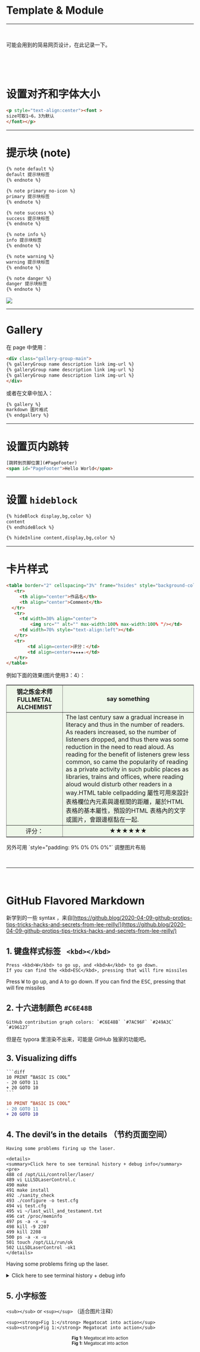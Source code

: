 # Template & Module


---

&nbsp;&nbsp;

可能会用到的简易网页设计，在此记录一下。

&nbsp;&nbsp;

&nbsp;&nbsp;

# 设置对齐和字体大小 #

```html
<p style="text-align:center"><font >
size可取1~6，3为默认
</font></p>
```

---

# 提示块 (note)  #

```xml
{% note default %}
default 提示块标签
{% endnote %}

{% note primary no-icon %}
primary 提示块标签
{% endnote %}

{% note success %}
success 提示块标签
{% endnote %}

{% note info %}
info 提示块标签
{% endnote %}

{% note warning %}
warning 提示块标签
{% endnote %}

{% note danger %}
danger 提示块标签
{% endnote %}
```

![](https://cdn.jsdelivr.net/gh/Lucas-0/Img/20200411211619.png)

---
# Gallery #

在 page 中使用：

```html
<div class="gallery-group-main">
{% galleryGroup name description link img-url %}
{% galleryGroup name description link img-url %}
{% galleryGroup name description link img-url %}
</div>
```

或者在文章中加入：

```html
{% gallery %}
markdown 圖片格式
{% endgallery %}
```

---
# 设置页内跳转 #

```html
[跳转到页脚位置](#PageFooter)
<span id="PageFooter">Hello World</span>
```

---
# 设置 `hideblock` #

```html
{% hideBlock display,bg,color %}
content
{% endhideBlock %}

{% hideInline content,display,bg,color %}

```

---

# 卡片样式 #

```html
<table border="2" cellspacing="3%" frame="hsides" style="background-color:#d1eac157;opacity:0.9">
   <tr>
     <th align="center">作品名</th>
     <th align="center">Comment</th>
  </tr>
   <tr>
     <td width=30% align="center">
         <img src="" alt="" max-width:100% max-width:100% "/></td>
     <td width=70% style="text-align:left"></td>
   </tr>
   <tr>
        <td align=center>评分：</td>
        <td align=center>★★★★☆</td>
   </tr>
</table>
```

例如下面的效果(图片使用3：4）：

<table border="2" cellspacing="3%" frame="hsides" style="background-color:#d1eac157;">
   <tr>
     <th align="center">钢之炼金术师 FULLMETAL ALCHEMIST</th>
     <th align="center">say something</th>
  </tr>
   <tr>
     <td width=30% align="center">
         <img src="https://cdn.jsdelivr.net/gh/Lucas-0/Img/20200408180330.jpg" alt="" max-width:100% max-width:100% /></td>
     <td width=70% style="text-align:left">The last century saw a gradual increase in literacy and thus in the number of readers. As readers increased, so the number of listeners dropped, and thus there was some reduction in the need to read aloud. As reading for the benefit of listeners grew less common, so came the popularity of reading as a private activity in such public places as libraries, trains and offices, where reading aloud would disturb other readers in a way.HTML table cellpadding 屬性可用來設計表格欄位內元素與邊框間的距離，屬於HTML 表格的基本屬性，預設的HTML 表格內的文字或圖片，會跟邊框黏在一起.</td>
   </tr>
   <tr>
        <td align=center>评分：</td>
        <td align=center>★★★★★★</td>
   </tr>
</table>
另外可用 `style="padding: 9% 0% 0% 0%"` 调整图片布局

&nbsp;&nbsp;

---

&nbsp;&nbsp;

# GitHub Flavored Markdown #

新学到的一些 syntax ，来自[https://github.blog/2020-04-09-github-protips-tips-tricks-hacks-and-secrets-from-lee-reilly/](https://github.blog/2020-04-09-github-protips-tips-tricks-hacks-and-secrets-from-lee-reilly/)

## 1. 键盘样式标签 ` <kbd></kbd>`  ##

```
Press <kbd>W</kbd> to go up, and <kbd>A</kbd> to go down.
If you can find the <kbd>ESC</kbd>, pressing that will fire missiles
```

Press <kbd>W</kbd> to go up, and <kbd>A</kbd> to go down.
If you can find the <kbd>ESC</kbd>, pressing that will fire missiles

## 2. 十六进制颜色 `#C6E48B`  ##

```
GitHub contribution graph colors: `#C6E48B` `#7AC96F` `#249A3C` `#196127`
```

但是在 typora 里渲染不出来，可能是 GitHub 独家的功能吧。

## 3. Visualizing diffs ##

```
​```diff
10 PRINT “BASIC IS COOL”
- 20 GOTO 11
+ 20 GOTO 10
​```
```

```diff
10 PRINT “BASIC IS COOL”
- 20 GOTO 11
+ 20 GOTO 10
```

## 4. The devil’s in the details （节约页面空间） ##

```
Having some problems firing up the laser.

<details>
<summary>Click here to see terminal history + debug info</summary>
<pre>
488 cd /opt/LLL/controller/laser/
489 vi LLLSDLaserControl.c
490 make
491 make install
492 ./sanity_check
493 ./configure -o test.cfg
494 vi test.cfg
495 vi ~/last_will_and_testament.txt
496 cat /proc/meminfo
497 ps -a -x -u
498 kill -9 2207
499 kill 2208
500 ps -a -x -u
501 touch /opt/LLL/run/ok
502 LLLSDLaserControl -ok1
</details>
```

Having some problems firing up the laser.

<details>
<summary>Click here to see terminal history + debug info</summary>
<pre>
488 cd /opt/LLL/controller/laser/
489 vi LLLSDLaserControl.c
490 make
491 make install
492 ./sanity_check
493 ./configure -o test.cfg
494 vi test.cfg
495 vi ~/last_will_and_testament.txt
496 cat /proc/meminfo
497 ps -a -x -u
498 kill -9 2207
499 kill 2208
500 ps -a -x -u
501 touch /opt/LLL/run/ok
502 LLLSDLaserControl -ok1
</details>


## 5. 小字标签 ##
`<sub></sub>` or `<sup></sup>` （适合图片注释）

```
<sup><strong>Fig 1:</strong> Megatocat into action</sup>
<sub><strong>Fig 1:</strong> Megatocat into action</sub>
```

<div align="center"><sup><strong>Fig 1:</strong> Megatocat into action
  </sup><br><sub><strong>Fig 1:</strong> Megatocat into action</sub></div>

&nbsp;&nbsp;

&nbsp;&nbsp;

